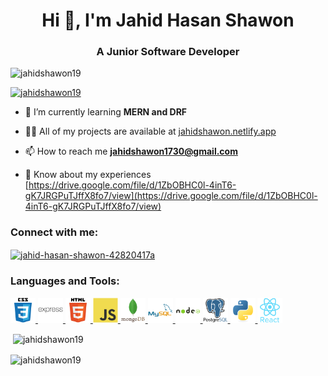 <h1 align="center">Hi 👋, I'm Jahid Hasan Shawon</h1>
<h3 align="center">A Junior Software Developer</h3>

<p align="left"> <img src="https://komarev.com/ghpvc/?username=jahidshawon19&label=Profile%20views&color=0e75b6&style=flat" alt="jahidshawon19" /> </p>

<p align="left"> <a href="https://github.com/ryo-ma/github-profile-trophy"><img src="https://github-profile-trophy.vercel.app/?username=jahidshawon19" alt="jahidshawon19" /></a> </p>

- 🌱 I’m currently learning **MERN and DRF**

- 👨‍💻 All of my projects are available at [jahidshawon.netlify.app](jahidshawon.netlify.app)

- 📫 How to reach me **jahidshawon1730@gmail.com**

- 📄 Know about my experiences [https://drive.google.com/file/d/1ZbOBHC0l-4inT6-gK7JRGPuTJffX8fo7/view](https://drive.google.com/file/d/1ZbOBHC0l-4inT6-gK7JRGPuTJffX8fo7/view)

<h3 align="left">Connect with me:</h3>
<p align="left">
<a href="https://linkedin.com/in/jahid-hasan-shawon-42820417a" target="blank"><img align="center" src="https://raw.githubusercontent.com/rahuldkjain/github-profile-readme-generator/master/src/images/icons/Social/linked-in-alt.svg" alt="jahid-hasan-shawon-42820417a" height="30" width="40" /></a>
</p>

<h3 align="left">Languages and Tools:</h3>
<p align="left"> <a href="https://www.w3schools.com/css/" target="_blank" rel="noreferrer"> <img src="https://raw.githubusercontent.com/devicons/devicon/master/icons/css3/css3-original-wordmark.svg" alt="css3" width="40" height="40"/> </a> <a href="https://expressjs.com" target="_blank" rel="noreferrer"> <img src="https://raw.githubusercontent.com/devicons/devicon/master/icons/express/express-original-wordmark.svg" alt="express" width="40" height="40"/> </a> <a href="https://www.w3.org/html/" target="_blank" rel="noreferrer"> <img src="https://raw.githubusercontent.com/devicons/devicon/master/icons/html5/html5-original-wordmark.svg" alt="html5" width="40" height="40"/> </a> <a href="https://developer.mozilla.org/en-US/docs/Web/JavaScript" target="_blank" rel="noreferrer"> <img src="https://raw.githubusercontent.com/devicons/devicon/master/icons/javascript/javascript-original.svg" alt="javascript" width="40" height="40"/> </a> <a href="https://www.mongodb.com/" target="_blank" rel="noreferrer"> <img src="https://raw.githubusercontent.com/devicons/devicon/master/icons/mongodb/mongodb-original-wordmark.svg" alt="mongodb" width="40" height="40"/> </a> <a href="https://www.mysql.com/" target="_blank" rel="noreferrer"> <img src="https://raw.githubusercontent.com/devicons/devicon/master/icons/mysql/mysql-original-wordmark.svg" alt="mysql" width="40" height="40"/> </a> <a href="https://nodejs.org" target="_blank" rel="noreferrer"> <img src="https://raw.githubusercontent.com/devicons/devicon/master/icons/nodejs/nodejs-original-wordmark.svg" alt="nodejs" width="40" height="40"/> </a> <a href="https://www.postgresql.org" target="_blank" rel="noreferrer"> <img src="https://raw.githubusercontent.com/devicons/devicon/master/icons/postgresql/postgresql-original-wordmark.svg" alt="postgresql" width="40" height="40"/> </a> <a href="https://www.python.org" target="_blank" rel="noreferrer"> <img src="https://raw.githubusercontent.com/devicons/devicon/master/icons/python/python-original.svg" alt="python" width="40" height="40"/> </a> <a href="https://reactjs.org/" target="_blank" rel="noreferrer"> <img src="https://raw.githubusercontent.com/devicons/devicon/master/icons/react/react-original-wordmark.svg" alt="react" width="40" height="40"/> </a> </p>

<p>&nbsp;<img align="center" src="https://github-readme-stats.vercel.app/api?username=jahidshawon19&show_icons=true&locale=en" alt="jahidshawon19" /></p>

<p><img align="center" src="https://github-readme-streak-stats.herokuapp.com/?user=jahidshawon19&" alt="jahidshawon19" /></p>

